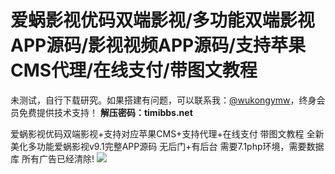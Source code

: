 # 爱蜗影视优码双端影视/多功能双端影视APP源码/影视视频APP源码/支持苹果CMS代理/在线支付/带图文教程

未测试，自行下载研究。如果搭建有问题，可以联系我：[@wukongymw](http://t.me/wukongymw)，终身会员免费提供技术支持！
**解压密码：timibbs.net**

爱蜗影视优码双端影视+支持对应苹果CMS+支持代理+在线支付 带图文教程
全新美化多功能爱蜗影视v9.1完整APP源码 无后门+有后台
需要7.1php环境，需要数据库
所有广告已经清除!
[![](https://wukongymw.com/wp-content/uploads/2023/09/1694183924-d22b4f899a16923.jpg)](https://wukongymw.com/wp-content/uploads/2023/09/1694183924-d22b4f899a16923.jpg)